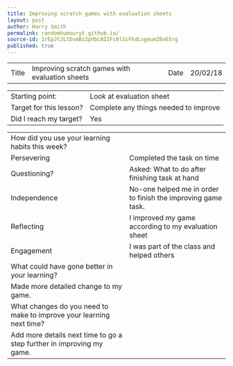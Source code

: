 ```yaml
---
title: Improving scratch games with evaluation sheets
layout: post
author: Harry Smith
permalink: randomhumouryt.github.io/
source-id: 1rEpJtJLtDvmBz2pVbLNIIFc0lSiFhdLsgeumZ6vE5rg
published: true
---
```

<table>
  <tr>
    <td>Title</td>
    <td>Improving scratch games with evaluation sheets</td>
    <td>Date</td>
    <td>20/02/18</td>
  </tr>
</table>


<table>
  <tr>
    <td>Starting point:</td>
    <td>Look at evaluation sheet</td>
  </tr>
  <tr>
    <td>Target for this lesson?</td>
    <td>Complete any things needed to improve</td>
  </tr>
  <tr>
    <td>Did I reach my target? </td>
    <td>Yes </td>
  </tr>
</table>


<table>
  <tr>
    <td>How did you use your learning habits this week?</td>
    <td></td>
  </tr>
  <tr>
    <td>Persevering</td>
    <td>Completed the task on time </td>
  </tr>
  <tr>
    <td>Questioning?</td>
    <td>Asked: What to do after finishing task at hand</td>
  </tr>
  <tr>
    <td>Independence</td>
    <td>No-one helped me in order to finish the improving game task.
</td>
  </tr>
  <tr>
    <td>Reflecting</td>
    <td>I improved my game according to my evaluation sheet</td>
  </tr>
  <tr>
    <td>Engagement</td>
    <td>I was part of the class and helped others</td>
  </tr>
  <tr>
    <td>What could have gone better in your learning?</td>
    <td></td>
  </tr>
  <tr>
    <td>Made more detailed change to my game.</td>
    <td></td>
  </tr>
  <tr>
    <td>What changes do you need to make to improve your learning next time?</td>
    <td></td>
  </tr>
  <tr>
    <td>Add more details next time to go a step further in improving my game.</td>
    <td></td>
  </tr>
</table>


